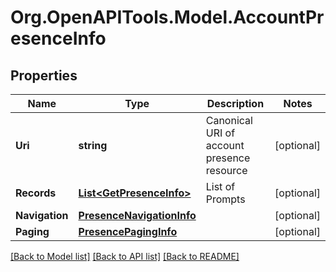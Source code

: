 
# Org.OpenAPITools.Model.AccountPresenceInfo

## Properties

Name | Type | Description | Notes
------------ | ------------- | ------------- | -------------
**Uri** | **string** | Canonical URI of account presence resource | [optional] 
**Records** | [**List&lt;GetPresenceInfo&gt;**](GetPresenceInfo.md) | List of Prompts | [optional] 
**Navigation** | [**PresenceNavigationInfo**](PresenceNavigationInfo.md) |  | [optional] 
**Paging** | [**PresencePagingInfo**](PresencePagingInfo.md) |  | [optional] 

[[Back to Model list]](../README.md#documentation-for-models)
[[Back to API list]](../README.md#documentation-for-api-endpoints)
[[Back to README]](../README.md)

